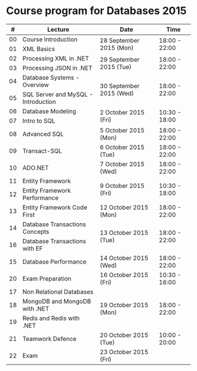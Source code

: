 # Course program for Databases 2015

<table class="table table-bordered table-striped">
    <thead>
        <tr>
            <th>#</th>
            <th>Lecture</th>
            <th>Date</th>
            <th>Time</th>
        </tr>
    </thead>
    <tbody>
        <tr>
            <td>00</td>
            <td>Course Introduction</td>
            <td rowspan="2">28 September 2015 (Mon)</td>
            <td rowspan="2">18:00 - 22:00</td>
        </tr>
        <tr>
            <td>01</td>
            <td>XML Basics</td>
        </tr>
        <tr>
            <td>02</td>
            <td>Processing XML in .NET</td>
            <td rowspan="2">29 September 2015 (Tue)</td>
            <td rowspan="2">18:00 - 22:00</td>
        </tr>
        <tr>
            <td>03</td>
            <td>Processing JSON in .NET</td>
        </tr>
        <tr>
            <td>04</td>
            <td>Database Systems - Overview</td>
            <td rowspan="2">30 September 2015 (Wed)</td>
            <td rowspan="2">18:00 - 22:00</td>
        </tr>
        <tr>
            <td>05</td>
            <td>SQL Server and MySQL - Introduction</td>
        </tr>
        <tr>
            <td>06</td>
            <td>Database Modeling</td>
            <td rowspan="2">2 October 2015 (Fri)</td>
            <td rowspan="2">10:30 - 18:00</td>
        </tr>
        <tr>
            <td>07</td>
            <td>Intro to SQL</td>
        </tr>
        <tr>
            <td>08</td>
            <td>Advanced SQL</td>
            <td>5 October 2015 (Mon)</td>
            <td>18:00 - 22:00</td>
        </tr>
        <tr>
            <td>09</td>
            <td>Transact-SQL</td>
            <td>6 October 2015 (Tue)</td>
            <td>18:00 - 22:00</td>
        </tr>
        <tr>
            <td>10</td>
            <td>ADO.NET</td>
            <td>7 October 2015 (Wed)</td>
            <td>18:00 - 22:00</td>
        </tr>
        <tr>
            <td>11</td>
            <td>Entity Framework</td>
            <td rowspan="2">9 October 2015 (Fri)</td>
            <td rowspan="2">10:30 - 18:00</td>
        </tr>
        <tr>
            <td>12</td>
            <td>Entity Framework Performance</td>
        </tr>
        <tr>
            <td>13</td>
            <td>Entity Framework Code First</td>
            <td>12 October 2015 (Mon)</td>
            <td>18:00 - 22:00</td>
        </tr>
        <tr>
            <td>14</td>
            <td>Database Transactions Concepts</td>
            <td rowspan="2">13 October 2015 (Tue)</td>
            <td rowspan="2">18:00 - 22:00</td>
        </tr>
        <tr>
            <td>16</td>
            <td>Database Transactions with EF</td>
        </tr>
        <tr>
            <td>15</td>
            <td>Database Performance</td>
            <td>14 October 2015 (Wed)</td>
            <td>18:00 - 22:00</td>
        </tr>
        <tr>
            <td>20</td>
            <td>Exam Preparation</td>
            <td>16 October 2015 (Fri)</td>
            <td>10:30 - 16:00</td>
        </tr>
        <tr>
            <td>17</td>
            <td>Non Relational Databases</td>
            <td rowspan="3">19 October 2015 (Mon)</td>
            <td rowspan="3">18:00 - 22:00</td>
        </tr>
        <tr>
            <td>18</td>
            <td>MongoDB and MongoDB with .NET</td>
        </tr>
        <tr>
            <td>19</td>
            <td>Redis and Redis with .NET</td>
        </tr>
        <tr>
            <td>21</td>
            <td>Teamwork Defence</td>
            <td>20 October 2015 (Tue)</td>
            <td>10:00 - 20:00</td>
        </tr>
        <tr>
            <td>22</td>
            <td>Exam</td>
            <td>23 October 2015 (Fri)</td>
            <td></td>
        </tr>
    </tbody>
</table>

